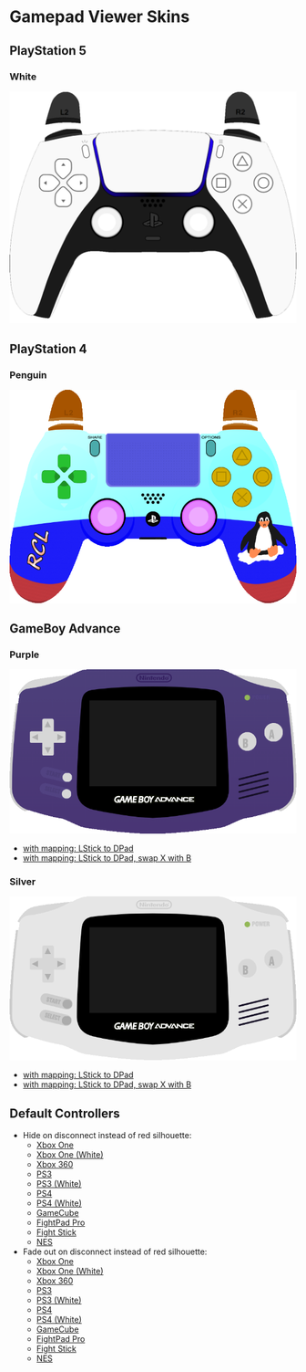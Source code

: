 # Gamepad Viewer Skins


## PlayStation 5

### White

[![A screenshot showing a preview of the white PS5 skin](https://raw.githubusercontent.com/Istador/gamepadviewer-skins/public/playstation/ps5/white/preview.png "Penguin Skin")](https://gamepadviewer.com/?p=1&css=https://istador.github.io/gamepadviewer-skins/playstation/ps5/white/style.css)


## PlayStation 4

### Penguin

[![A screenshot showing a preview of the penguin skin](https://raw.githubusercontent.com/Istador/gamepadviewer-skins/public/playstation/ps4/penguin/preview.png "Penguin Skin")](https://gamepadviewer.com/?p=1&css=https://istador.github.io/gamepadviewer-skins/playstation/ps4/penguin/style.css)


## GameBoy Advance

### Purple

[![A screenshot showing a preview of the purple GBA skin](https://raw.githubusercontent.com/Istador/gamepadviewer-skins/public/gameboy/advance/preview-purple.png "Purple GBA")](https://gamepadviewer.com/?p=1&css=https://istador.github.io/gamepadviewer-skins/gameboy/advance/purple.css)
- [with mapping: LStick to DPad](https://gamepadviewer.com/?p=1&css=https://istador.github.io/gamepadviewer-skins/gameboy/advance/purple.css&map={"mapping":[{"targetType":"buttons","target":"14","disabled":false,"choiceOperand":"-","choiceType":"axes","choice":"0"},{"targetType":"buttons","target":"15","disabled":false,"choiceOperand":"%2B","choiceType":"axes","choice":"0"},{"targetType":"buttons","target":"12","disabled":false,"choiceOperand":"-","choiceType":"axes","choice":"1"},{"targetType":"buttons","target":"13","disabled":false,"choiceOperand":"%2B","choiceType":"axes","choice":"1"}]})
- [with mapping: LStick to DPad, swap X with B](https://gamepadviewer.com/?p=1&css=https://istador.github.io/gamepadviewer-skins/gameboy/advance/purple.css&map={"mapping":[{"targetType":"buttons","target":"0","disabled":false,"choiceType":"buttons","choice":"0"},{"targetType":"buttons","target":"1","disabled":false,"choiceType":"buttons","choice":"2"},{"targetType":"buttons","target":"2","disabled":false,"choiceType":"buttons","choice":"1"},{"targetType":"buttons","target":"3","disabled":false,"choiceType":"buttons","choice":"3"},{"targetType":"buttons","target":"12","disabled":false,"choiceOperand":"-","choiceType":"axes","choice":"1"},{"targetType":"buttons","target":"13","disabled":false,"choiceOperand":"%2B","choiceType":"axes","choice":"1"},{"targetType":"buttons","target":"14","disabled":false,"choiceOperand":"-","choiceType":"axes","choice":"0"},{"targetType":"buttons","target":"15","disabled":false,"choiceOperand":"%2B","choiceType":"axes","choice":"0"}]})

### Silver

[![A screenshot showing a preview of the silver GBA skin](https://raw.githubusercontent.com/Istador/gamepadviewer-skins/public/gameboy/advance/preview-silver.png "Silver GBA")](https://gamepadviewer.com/?p=1&css=https://istador.github.io/gamepadviewer-skins/gameboy/advance/purple.css&editcss=https://istador.github.io/gamepadviewer-skins/gameboy/advance/silver.css)
- [with mapping: LStick to DPad](https://gamepadviewer.com/?p=1&css=https://istador.github.io/gamepadviewer-skins/gameboy/advance/purple.css&editcss=https://istador.github.io/gamepadviewer-skins/gameboy/advance/silver.css&map={"mapping":[{"targetType":"buttons","target":"14","disabled":false,"choiceOperand":"-","choiceType":"axes","choice":"0"},{"targetType":"buttons","target":"15","disabled":false,"choiceOperand":"%2B","choiceType":"axes","choice":"0"},{"targetType":"buttons","target":"12","disabled":false,"choiceOperand":"-","choiceType":"axes","choice":"1"},{"targetType":"buttons","target":"13","disabled":false,"choiceOperand":"%2B","choiceType":"axes","choice":"1"}]})
- [with mapping: LStick to DPad, swap X with B](https://gamepadviewer.com/?p=1&css=https://istador.github.io/gamepadviewer-skins/gameboy/advance/purple.css&editcss=https://istador.github.io/gamepadviewer-skins/gameboy/advance/silver.css&map={"mapping":[{"targetType":"buttons","target":"0","disabled":false,"choiceType":"buttons","choice":"0"},{"targetType":"buttons","target":"1","disabled":false,"choiceType":"buttons","choice":"2"},{"targetType":"buttons","target":"2","disabled":false,"choiceType":"buttons","choice":"1"},{"targetType":"buttons","target":"3","disabled":false,"choiceType":"buttons","choice":"3"},{"targetType":"buttons","target":"12","disabled":false,"choiceOperand":"-","choiceType":"axes","choice":"1"},{"targetType":"buttons","target":"13","disabled":false,"choiceOperand":"%2B","choiceType":"axes","choice":"1"},{"targetType":"buttons","target":"14","disabled":false,"choiceOperand":"-","choiceType":"axes","choice":"0"},{"targetType":"buttons","target":"15","disabled":false,"choiceOperand":"%2B","choiceType":"axes","choice":"0"}]})


## Default Controllers

- Hide on disconnect instead of red silhouette:
  - [Xbox One](https://gamepadviewer.com/?p=1&s=1&editcss=https://istador.github.io/gamepadviewer-skins/default/disconnect-hide.css)
  - [Xbox One (White)](https://gamepadviewer.com/?p=1&s=0&editcss=https://istador.github.io/gamepadviewer-skins/default/disconnect-hide.css)
  - [Xbox 360](https://gamepadviewer.com/?p=1&s=4&editcss=https://istador.github.io/gamepadviewer-skins/default/disconnect-hide.css)
  - [PS3](https://gamepadviewer.com/?p=1&s=2&editcss=https://istador.github.io/gamepadviewer-skins/default/disconnect-hide.css)
  - [PS3 (White)](https://gamepadviewer.com/?p=1&s=10&editcss=https://istador.github.io/gamepadviewer-skins/default/disconnect-hide.css)
  - [PS4](https://gamepadviewer.com/?p=1&s=5&editcss=https://istador.github.io/gamepadviewer-skins/default/disconnect-hide.css)
  - [PS4 (White)](https://gamepadviewer.com/?p=1&s=8&editcss=https://istador.github.io/gamepadviewer-skins/default/disconnect-hide.css)
  - [GameCube](https://gamepadviewer.com/?p=1&s=9&editcss=https://istador.github.io/gamepadviewer-skins/default/disconnect-hide.css)
  - [FightPad Pro](https://gamepadviewer.com/?p=1&s=6&editcss=https://istador.github.io/gamepadviewer-skins/default/disconnect-hide.css)
  - [Fight Stick](https://gamepadviewer.com/?p=1&s=7&editcss=https://istador.github.io/gamepadviewer-skins/default/disconnect-hide.css)
  - [NES](https://gamepadviewer.com/?p=1&s=3&editcss=https://istador.github.io/gamepadviewer-skins/default/disconnect-hide.css)
- Fade out on disconnect instead of red silhouette:
  - [Xbox One](https://gamepadviewer.com/?p=1&s=1&editcss=https://istador.github.io/gamepadviewer-skins/default/disconnect-fadeout.css)
  - [Xbox One (White)](https://gamepadviewer.com/?p=1&s=0&editcss=https://istador.github.io/gamepadviewer-skins/default/disconnect-fadeout.css)
  - [Xbox 360](https://gamepadviewer.com/?p=1&s=4&editcss=https://istador.github.io/gamepadviewer-skins/default/disconnect-fadeout.css)
  - [PS3](https://gamepadviewer.com/?p=1&s=2&editcss=https://istador.github.io/gamepadviewer-skins/default/disconnect-fadeout.css)
  - [PS3 (White)](https://gamepadviewer.com/?p=1&s=10&editcss=https://istador.github.io/gamepadviewer-skins/default/disconnect-fadeout.css)
  - [PS4](https://gamepadviewer.com/?p=1&s=5&editcss=https://istador.github.io/gamepadviewer-skins/default/disconnect-fadeout.css)
  - [PS4 (White)](https://gamepadviewer.com/?p=1&s=8&editcss=https://istador.github.io/gamepadviewer-skins/default/disconnect-fadeout.css)
  - [GameCube](https://gamepadviewer.com/?p=1&s=9&editcss=https://istador.github.io/gamepadviewer-skins/default/disconnect-fadeout.css)
  - [FightPad Pro](https://gamepadviewer.com/?p=1&s=6&editcss=https://istador.github.io/gamepadviewer-skins/default/disconnect-fadeout.css)
  - [Fight Stick](https://gamepadviewer.com/?p=1&s=7&editcss=https://istador.github.io/gamepadviewer-skins/default/disconnect-fadeout.css)
  - [NES](https://gamepadviewer.com/?p=1&s=3&editcss=https://istador.github.io/gamepadviewer-skins/default/disconnect-fadeout.css)
